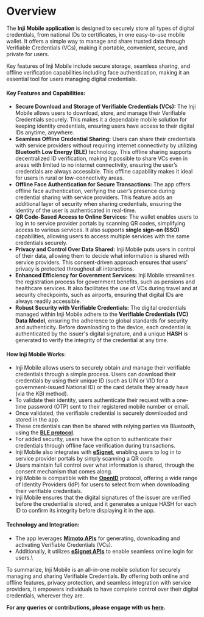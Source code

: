 # Overview

The **Inji Mobile application** is designed to securely store all types of digital credentials, from national IDs to certificates, in one easy-to-use mobile wallet. It offers a simple way to manage and share trusted data through Verifiable Credentials (VCs), making it portable, convenient, secure, and private for users.

Key features of Inji Mobile include secure storage, seamless sharing, and offline verification capabilities including face authentication, making it an essential tool for users managing digital credentials.

#### **Key Features and Capabilities:**

* **Secure Download and Storage of Verifiable Credentials (VCs):** The Inji Mobile allows users to download, store, and manage their Verifiable Credentials securely. This makes it a dependable mobile solution for keeping identity credentials, ensuring users have access to their digital IDs anytime, anywhere.
* **Seamless Offline Credential Sharing:** Users can share their credentials with service providers without requiring internet connectivity by utilizing **Bluetooth Low Energy (BLE)** technology. This offline sharing supports decentralized ID verification, making it possible to share VCs even in areas with limited to no internet connectivity, ensuring the user’s credentials are always accessible. This offline capability makes it ideal for users in rural or low-connectivity areas.
* **Offline Face Authentication for Secure Transactions:** The app offers offline face authentication, verifying the user’s presence during credential sharing with service providers. This feature adds an additional layer of security when sharing credentials, ensuring the identity of the user is authenticated in real-time.
* **QR Code-Based Access to Online Services:** The wallet enables users to log in to service provider portals by scanning QR codes, simplifying access to various services. It also supports **single sign-on (SSO)** capabilities, allowing users to access multiple services with the same credentials securely.
* **Privacy and Control Over Data Shared:** Inji Mobile puts users in control of their data, allowing them to decide what information is shared with service providers. This consent-driven approach ensures that users' privacy is protected throughout all interactions.
* **Enhanced Efficiency for Government Services:** Inji Mobile streamlines the registration process for government benefits, such as pensions and healthcare services. It also facilitates the use of VCs during travel and at security checkpoints, such as airports, ensuring that digital IDs are always readily accessible.
* **Robust Security with Verifiable Credentials:** The digital credentials managed within Inji Mobile adhere to the **Verifiable Credentials (VC) Data Model**, ensuring the adherence to global standards for security and authenticity. Before downloading to the device, each credential is authenticated by the issuer's digital signature, and a unique **HASH** is generated to verify the integrity of the credential at any time.

#### **How Inji Mobile Works:**

* Inji Mobile allows users to securely obtain and manage their verifiable credentials through a simple process. Users can download their credentials by using their unique ID (such as UIN or VID for a government-issued National ID) or the card details they already have (via the KBI method).
* To validate their identity, users authenticate their request with a one-time password (OTP) sent to their registered mobile number or email.
* Once validated, the verifiable credential is securely downloaded and stored in the app.
* These credentials can then be shared with relying parties via Bluetooth, using the [**BLE protocol**](https://tlodderstedt.github.io/openid-for-verifiable-presentations-offline-1\_0-00.html).
* For added security, users have the option to authenticate their credentials through offline face verification during transactions.
* Inji Mobile also integrates with [**eSignet**](https://docs.esignet.io/versions/v1.2.0), enabling users to log in to service provider portals by simply scanning a QR code.
* Users maintain full control over what information is shared, through the consent mechanism that comes along.
* Inji Mobile is compatible with the [**OpenID**](https://openid.net/developers/how-connect-works/) protocol, offering a wide range of Identity Providers (IdP) for users to select from when downloading their verifiable credentials.
* Inji Mobile ensures that the digital signatures of the issuer are verified before the credential is stored, and it generates a unique HASH for each ID to confirm its integrity before displaying it in the app.

#### **Technology and Integration:**

* The app leverages [**Mimoto APIs**](https://mosip.stoplight.io/docs/mimoto) for generating, downloading and activating Verifiable Credentials (VCs).
* Additionally, it utilizes [**eSignet APIs**](https://mosip.stoplight.io/docs/identity-provider/jlmszj6dlxigw-e-signet) to enable seamless online login for users.\


To summarize, Inji Mobile is an all-in-one mobile solution for securely managing and sharing Verifiable Credentials. By offering both online and offline features, privacy protection, and seamless integration with service providers, it empowers individuals to have complete control over their digital credentials, wherever they are.

**For any queries or contributions, please engage with us** [**here**](https://community.mosip.io/c/inji/16)**.**
